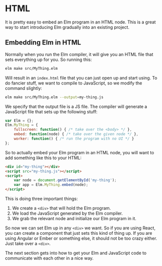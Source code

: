 # HTML

It is pretty easy to embed an Elm program in an HTML node. This is a great way to start introducing Elm gradually into an existing project.

## Embedding Elm in HTML

Normally when you run the Elm compiler, it will give you an HTML file that sets everything up for you. So running this:

```bash
elm make src/MyThing.elm
```

Will result in an `index.html` file that you can just open up and start using. To do fancier stuff, we want to compile to JavaScript, so we modify the command slightly:

```bash
elm make src/MyThing.elm --output=my-thing.js
```

We specify that the output file is a JS file. The compiler will generate a JavaScript file that sets up the following stuff:

```javascript
var Elm = {};
Elm.MyThing = {
    fullscreen: function() { /* take over the <body> */ },
    embed: function(node) { /* take over the given node */ },
    worker: function() { /* run the program with no UI */ }
};
```

So to actually embed your Elm program in an HTML node, you will want to add something like this to your HTML:

```html
<div id="my-thing"></div>
<script src="my-thing.js"></script>
<script>
    var node = document.getElementById('my-thing');
    var app = Elm.MyThing.embed(node);
</script>
```

This is doing three important things:

  1. We create a `<div>` that will hold the Elm program.
  2. We load the JavaScript generated by the Elm compiler.
  3. We grab the relevant node and initialize our Elm program in it.

So now we can set Elm up in any `<div>` we want. So if you are using React, you can create a component that just sets this kind of thing up. If you are using Angular or Ember or something else, it should not be too crazy either. Just take over a `<div>`.

The next section gets into how to get your Elm and JavaScript code to communicate with each other in a nice way.
